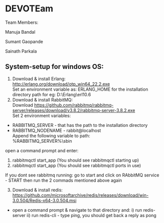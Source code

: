 # DEVOTEam 


Team Members:

Manuja Bandal

Sumant Gaopande

Sainath Parkala

## System-setup for windows OS: 
1) Download & install Erlang: http://erlang.org/download/otp_win64_22.2.exe  
Set an environment variable as: ERLANG_HOME for the installation directory path for eg: D:\Erlang\erl10.6    
2) Download & install RabbitMQ:  
Download https://github.com/rabbitmq/rabbitmq-server/releases/download/v3.8.2/rabbitmq-server-3.8.2.exe  
Set 2 environment variables:  
- RABBITMQ_SERVER - that has the path to the installation directory  
- RABBITMQ_NODENAME - rabbit@localhost  
Append the following variable to path:  
%RABBITMQ_SERVER%\sbin    

open a command prompt and enter:
1. rabbitmqctl start_app  (You should see rabbitmqctl starting up) 
2. rabbitmqctl start_app (You should see rabbitmqctl ports in use)

If you dont see rabbitmq running:
go to start and click on RAbbitMQ service - START then run the 2 commads mentioned above again

3) Download & install redis:
https://github.com/microsoftarchive/redis/releases/download/win-3.0.504/Redis-x64-3.0.504.msi
- open a command prompt & navigate to that directory and:
i) run redis-server
ii) run redis-cli - type ping, you should get back a reply as pong
